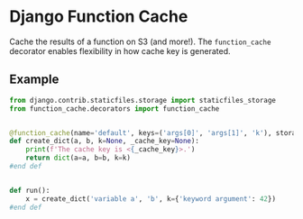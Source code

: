 # Django Function Cache

Cache the results of a function on S3 (and more!).
The `function_cache` decorator enables flexibility in how cache key is generated.

## Example

```python
from django.contrib.staticfiles.storage import staticfiles_storage
from function_cache.decorators import function_cache


@function_cache(name='default', keys=('args[0]', 'args[1]', 'k'), storage=staticfiles_storage)
def create_dict(a, b, k=None, _cache_key=None):
    print(f'The cache key is <{_cache_key}>.')
    return dict(a=a, b=b, k=k)
#end def


def run():
    x = create_dict('variable a', 'b', k={'keyword argument': 42})
#end def
```
